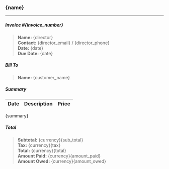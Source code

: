 ### {name}
---

##### Invoice #{invoice_number}
> **Name:** {director} <br />
> **Contact:** {director_email} / {director_phone} <br />
> **Date:** {date} <br />
> **Due Date:** {date}

##### Bill To
> **Name:** {customer_name} <br />

##### Summary

 Date     | Description          | Price
 -------- | -------------------- | -------
{summary}

##### Total
> **Subtotal:** {currency}{sub_total} <br />
> **Tax:** {currency}{tax} <br />
> **Total:** {currency}{total} <br />
> **Amount Paid:** {currency}{amount_paid} <br />
> **Amount Owed:** {currency}{amount_owed} <br />
